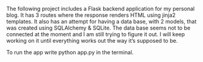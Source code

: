 The following project includes a Flask backend application
for my personal blog. It has 3 routes where the response
renders HTML using jinja2 templates. It also has an attempt
for having a data base, with 2 models, that was created using 
SQLAlchemy & SQLite. The data base seems not to be connected at 
the moment and I am still trying to figure it out. 
I will keep working on it until everything works out the way
it’s supposed to be.

To run the app write python app.py in the terminal.
